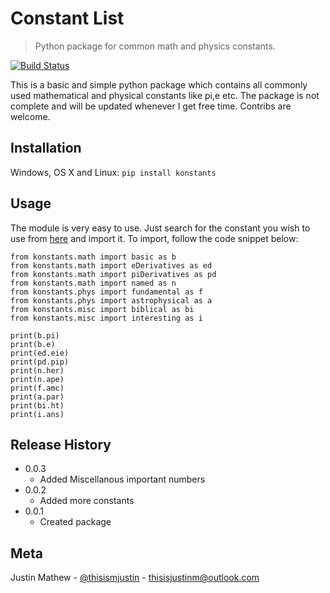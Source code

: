 # Constant List
>Python package for common math and physics constants.

[![Build Status](https://travis-ci.org/thisisjustinm/constant-list.svg?branch=master)](https://travis-ci.org/thisisjustinm/constant-list)

This is a basic and simple python package which contains all commonly used mathematical and physical constants like pi,e etc. The package is not complete and will be updated whenever I get free time. Contribs are welcome.

## Installation

Windows, OS X and Linux:  ```pip install konstants ```

## Usage

The module is very easy to use. Just search for the constant you wish to use from [here](https://raw.githubusercontent.com/thisisjustinm/constant-list/master/list.txt) and import it. To import, follow the code snippet below:

```
from konstants.math import basic as b
from konstants.math import eDerivatives as ed
from konstants.math import piDerivatives as pd
from konstants.math import named as n
from konstants.phys import fundamental as f
from konstants.phys import astrophysical as a
from konstants.misc import biblical as bi
from konstants.misc import interesting as i

print(b.pi)
print(b.e)
print(ed.eie)
print(pd.pip)
print(n.her)
print(n.ape)
print(f.amc)
print(a.par)
print(bi.ht)
print(i.ans)
```

## Release History

* 0.0.3
	* Added Miscellanous important numbers
* 0.0.2
	* Added more constants
* 0.0.1
	* Created package

##  Meta

Justin Mathew - [@thisismjustin](https://twitter.com/thisismjustin) - thisisjustinm@outlook.com

